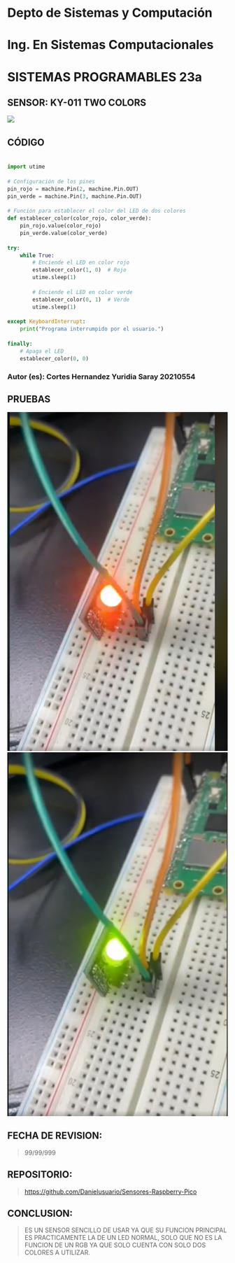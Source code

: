 # Depto de Sistemas y Computación
# Ing. En Sistemas Computacionales
# SISTEMAS PROGRAMABLES 23a

## SENSOR: KY-011 TWO COLORS
![](https://uelectronics.com/wp-content/uploads/2017/06/Ky-011-V2.jpg)

## CÓDIGO
```python

import utime

# Configuración de los pines
pin_rojo = machine.Pin(2, machine.Pin.OUT)
pin_verde = machine.Pin(3, machine.Pin.OUT)

# Función para establecer el color del LED de dos colores
def establecer_color(color_rojo, color_verde):
    pin_rojo.value(color_rojo)
    pin_verde.value(color_verde)

try:
    while True:
        # Enciende el LED en color rojo
        establecer_color(1, 0)  # Rojo
        utime.sleep(1)

        # Enciende el LED en color verde
        establecer_color(0, 1)  # Verde
        utime.sleep(1)

except KeyboardInterrupt:
    print("Programa interrumpido por el usuario.")

finally:
    # Apaga el LED
    establecer_color(0, 0)
```

### Autor (es): Cortes Hernandez Yuridia Saray 20210554

## PRUEBAS

![](https://github.com/Danielusuario/Sensores-Raspberry-Pico/blob/main/Imagenes/KY-011%20TWOCOLOR(2).JPG.png)
![](https://github.com/Danielusuario/Sensores-Raspberry-Pico/blob/main/Imagenes/KY-011%20TWOCOLOR.JPG.png)
## FECHA DE REVISION:
> 99/99/999

## REPOSITORIO:
>https://github.com/Danielusuario/Sensores-Raspberry-Pico

## CONCLUSION:
> ES UN SENSOR SENCILLO DE USAR YA QUE SU FUNCION PRINCIPAL ES PRACTICAMENTE LA DE UN LED NORMAL, SOLO QUE NO ES LA FUNCION DE UN RGB YA QUE SOLO CUENTA CON SOLO DOS COLORES A UTILIZAR.
